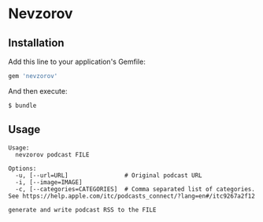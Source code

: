 # Nevzorov


## Installation

Add this line to your application's Gemfile:

```ruby
gem 'nevzorov'
```

And then execute:

    $ bundle

## Usage

```
Usage:
  nevzorov podcast FILE

Options:
  -u, [--url=URL]                # Original podcast URL
  -i, [--image=IMAGE]
  -c, [--categories=CATEGORIES]  # Comma separated list of categories. See https://help.apple.com/itc/podcasts_connect/?lang=en#/itc9267a2f12

generate and write podcast RSS to the FILE
```

